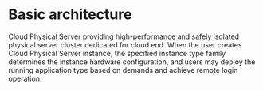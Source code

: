 # Basic architecture

Cloud Physical Server providing high-performance and safely isolated physical server cluster dedicated for cloud end. When the user creates Cloud Physical Server instance, the specified instance type family determines the instance hardware configuration, and users may deploy the running application type based on demands and achieve remote login operation.
